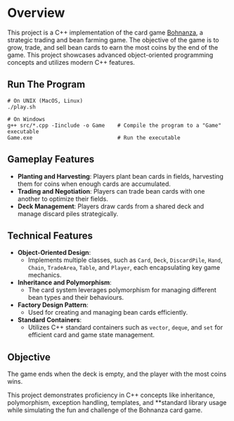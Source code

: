 # Overview

This project is a C++ implementation of the card game [Bohnanza](https://www.youtube.com/watch?v=_fjJ2Hud_o8), a strategic trading and bean farming game. The objective of the game is to grow, trade, and sell bean cards to earn the most coins by the end of the game. This project showcases advanced object-oriented programming concepts and utilizes modern C++ features.

## Run The Program
```console
# On UNIX (MacOS, Linux)
./play.sh

# On Windows
g++ src/*.cpp -Iinclude -o Game    # Compile the program to a "Game" executable
Game.exe                           # Run the executable
```

## Gameplay Features
- **Planting and Harvesting**: Players plant bean cards in fields, harvesting them for coins when enough cards are accumulated.
- **Trading and Negotiation**: Players can trade bean cards with one another to optimize their fields.
- **Deck Management**: Players draw cards from a shared deck and manage discard piles strategically.

## Technical Features
- **Object-Oriented Design**:
  - Implements multiple classes, such as `Card`, `Deck`, `DiscardPile`, `Hand`, `Chain`, `TradeArea`, `Table`, and `Player`, each encapsulating key game mechanics.
- **Inheritance and Polymorphism**:
  - The card system leverages polymorphism for managing different bean types and their behaviours.
- **Factory Design Pattern**:
  - Used for creating and managing bean cards efficiently.
- **Standard Containers**:
  - Utilizes C++ standard containers such as `vector`, `deque`, and `set` for efficient card and game state management.

## Objective
The game ends when the deck is empty, and the player with the most coins wins.

This project demonstrates proficiency in C++ concepts like inheritance, polymorphism, exception handling, templates, and **standard library usage while simulating the fun and challenge of the Bohnanza card game.